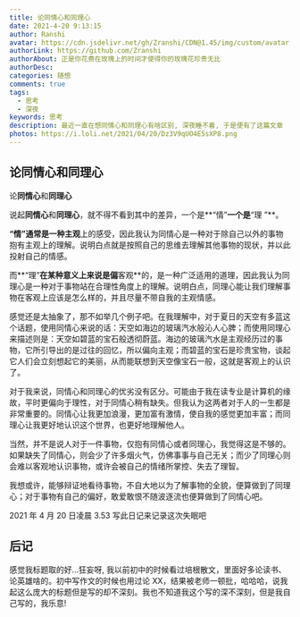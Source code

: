 ```yaml
---
title: 论同情心和同理心
date: 2021-4-20 9:13:15
author: Ranshi
avatar: https://cdn.jsdelivr.net/gh/Zranshi/CDN@1.45/img/custom/avatar.jpg
authorLink: https://github.com/Zranshi
authorAbout: 正是你花费在玫瑰上的时间才使得你的玫瑰花珍贵无比
authorDesc:
categories: 随想
comments: true
tags:
  - 思考
  - 深夜
keywords: 思考
description: 最近一直在想同情心和同理心有啥区别, 深夜睡不着, 于是便有了这篇文章
photos: https://i.loli.net/2021/04/20/Dz3V9qUO4E5sXP8.png
---
```


## 论同情心和同理心

论**同情心**和**同理心**

说起**同情心**和**同理心**，就不得不看到其中的差异，一个是**“情”**一个是**“理 ”**。

**“情”**通常是一种**主观**上的感受，因此我认为同情心是一种对于除自己以外的事物抱有主观上的理解。说明白点就是按照自己的思维去理解其他事物的现状，并以此投射自己的情感。

而**“理”**在某种意义上来说是偏**客观**的，是一种广泛适用的道理，因此我认为同理心是一种对于事物站在合理性角度上的理解。说明白点，同理心能让我们理解事物在客观上应该是怎么样的，并且尽量不带自我的主观情感。

感觉还是太抽象了，那不如举几个例子吧。在我理解中，对于夏日的天空有多蓝这个话题，使用同情心来说的话：天空如海边的玻璃汽水般沁人心脾；而使用同理心来描述则是：天空如碧蓝的宝石般透彻蔚蓝。海边的玻璃汽水是主观经历过的事物，它所引导出的是过往的回忆，所以偏向主观；而碧蓝的宝石是珍贵宝物，谈起它人们会立刻想起它的美丽，从而能联想到天空像宝石一般，这就是客观上的认识了。

对于我来说，同情心和同理心的优劣没有区分。可能由于我在读专业是计算机的缘故，平时更偏向于理性，对于同情心稍有缺失。但我认为这两者对于人的一生都是非常重要的。同情心让我更加浪漫，更加富有激情，使自我的感觉更加丰富；而同理心让我更好地认识这个世界，也更好地理解他人。

当然，并不是说人对于一件事物，仅抱有同情心或者同理心，我觉得这是不够的。如果缺失了同情心，则会少了许多烟火气，仿佛事事与自己无关；而少了同理心则会难以客观地认识事物，或许会被自己的情绪所掌控、失去了理智。

我想或许，能够辩证地看待事物，不自大地以为了解事物的全貌，便算做到了同理心；对于事物有自己的偏好，敢爱敢恨不随波逐流也便算做到了同情心吧。

2021 年 4 月 20 日凌晨 3.53 写此日记来记录这次失眠吧

## 后记

感觉我标题取的好...狂妄呀, 我以前初中的时候看过培根散文，里面好多论读书、论英雄啥的。初中写作文的时候也用过论 XX，结果被老师一顿批，哈哈哈，说我起这么庞大的标题但是写的却不深刻。我也不知道我这个写的深不深刻，但是我自己写的，我乐意!
